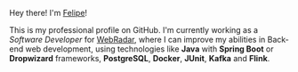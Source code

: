 Hey there! I'm <a href="https://www.linkedin.com/in/ofelipemendes/">Felipe</a>!

This is my professional profile on GitHub. I'm currently working as a _Software Developer_ for <a href="https://github.com/webradar-telecom">WebRadar</a>, where I can improve my abilities in Back-end web development, using technologies like **Java** with **Spring Boot** or **Dropwizard** frameworks,  **PostgreSQL**, **Docker**, **JUnit**, **Kafka** and **Flink**.
